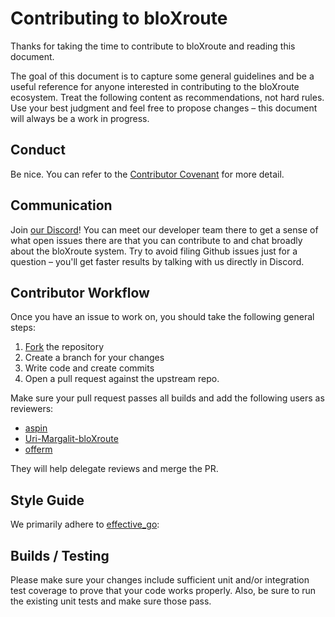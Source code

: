 # Contributing to bloXroute

Thanks for taking the time to contribute to bloXroute and reading this document.

The goal of this document is to capture some general guidelines and be a useful reference for anyone interested in
contributing to the bloXroute ecosystem. Treat the following content as recommendations, not hard rules. Use your best
judgment and feel free to propose changes – this document will always be a work in progress.

## Conduct

Be nice. You can refer to the [Contributor Covenant] for more detail.

## Communication

Join [our Discord]! You can meet our developer team there to get a sense of what open issues there are that you can
contribute to and chat broadly about the bloXroute system. Try to avoid filing Github issues just for a question –
you'll get faster results by talking with us directly in Discord.

## Contributor Workflow

Once you have an issue to work on, you should take the following general steps:

1. [Fork] the repository
2. Create a branch for your changes
3. Write code and create commits
4. Open a pull request against the upstream repo.

Make sure your pull request passes all builds and add the following users as reviewers:
* [aspin]
* [Uri-Margalit-bloXroute][urim]
* [offerm]

They will help delegate reviews and merge the PR.

## Style Guide

We primarily adhere to [effective_go][style]:


## Builds / Testing

Please make sure your changes include sufficient unit and/or integration test coverage to prove that your code works
properly. Also, be sure to run the existing unit tests and make sure those pass.



[Contributor Covenant]: https://www.contributor-covenant.org/version/1/4/code-of-conduct.html
[our Discord]: https://discord.gg/jHgpN8b
[Fork]: https://help.github.com/en/github/getting-started-with-github/fork-a-repo
[aspin]: https://github.com/aspin
[urim]: https://github.com/Uri-Margalit-bloXroute
[offerm]: https://github.com/offerm
[style]: https://go.dev/doc/effective_go

